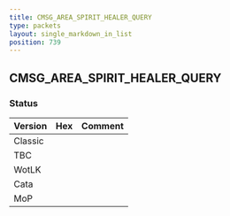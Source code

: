 ```yaml
---
title: CMSG_AREA_SPIRIT_HEALER_QUERY
type: packets
layout: single_markdown_in_list
position: 739
---
```


## CMSG_AREA_SPIRIT_HEALER_QUERY

### Status

Version | Hex | Comment
---------- | ---------- | ---------- 
Classic |  |  
TBC |  |  
WotLK |  |  
Cata |  |  
MoP |  |  